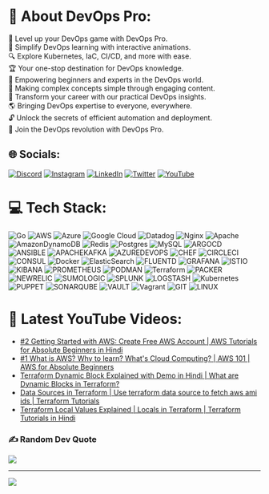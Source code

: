 # 💫 About DevOps Pro:
🚀 Level up your DevOps game with DevOps Pro.<br>🎨 Simplify DevOps learning with interactive animations.<br>🔍 Explore Kubernetes, IaC, CI/CD, and more with ease.<br>🏆 Your one-stop destination for DevOps knowledge.<br>🚀 Empowering beginners and experts in the DevOps world.<br>🧩 Making complex concepts simple through engaging content.<br>💼 Transform your career with our practical DevOps insights.<br>🌎 Bringing DevOps expertise to everyone, everywhere.<br>🔓 Unlock the secrets of efficient automation and deployment.<br>🌟 Join the DevOps revolution with DevOps Pro.


## 🌐 Socials:
[![Discord](https://img.shields.io/badge/Discord-%237289DA.svg?logo=discord&logoColor=white)](https://discord.gg/8pDBg6HWKg) [![Instagram](https://img.shields.io/badge/Instagram-%23E4405F.svg?logo=Instagram&logoColor=white)](https://instagram.com/devopsproin) [![LinkedIn](https://img.shields.io/badge/LinkedIn-%230077B5.svg?logo=linkedin&logoColor=white)](https://linkedin.com/company/devopsproin) [![Twitter](https://img.shields.io/badge/Twitter-%231DA1F2.svg?logo=Twitter&logoColor=white)](https://twitter.com/devopsproin) [![YouTube](https://img.shields.io/badge/YouTube-%23FF0000.svg?logo=YouTube&logoColor=white)](https://youtube.com/@DevOpsPro) 

# 💻 Tech Stack:
![Go](https://img.shields.io/badge/go-%2300ADD8.svg?style=flat&logo=go&logoColor=white) ![AWS](https://img.shields.io/badge/AWS-%23FF9900.svg?style=flat&logo=amazon-aws&logoColor=white) ![Azure](https://img.shields.io/badge/azure-%230072C6.svg?style=flat&logo=microsoftazure&logoColor=white) ![Google Cloud](https://img.shields.io/badge/GoogleCloud-%234285F4.svg?style=flat&logo=google-cloud&logoColor=white) ![Datadog](https://img.shields.io/badge/datadog-%23632CA6.svg?style=flat&logo=datadog&logoColor=white) ![Nginx](https://img.shields.io/badge/nginx-%23009639.svg?style=flat&logo=nginx&logoColor=white) ![Apache](https://img.shields.io/badge/apache-%23D42029.svg?style=flat&logo=apache&logoColor=white) ![AmazonDynamoDB](https://img.shields.io/badge/Amazon%20DynamoDB-4053D6?style=flat&logo=Amazon%20DynamoDB&logoColor=white) ![Redis](https://img.shields.io/badge/redis-%23DD0031.svg?style=flat&logo=redis&logoColor=white) ![Postgres](https://img.shields.io/badge/postgres-%23316192.svg?style=flat&logo=postgresql&logoColor=white) ![MySQL](https://img.shields.io/badge/mysql-%2300000f.svg?style=flat&logo=mysql&logoColor=white) ![ARGOCD](https://img.shields.io/badge/argo-EF7B4D.svg?style=flat&logo=argo&logoColor=white&color=%23EF7B4D) ![ANSIBLE](https://img.shields.io/badge/ansible-%231A1918.svg?style=flat&logo=ansible&logoColor=white) ![APACHEKAFKA](https://img.shields.io/badge/apachekafka-231F20.svg?style=flat&logo=apachekafka&logoColor=white&color=%23231F20) ![AZUREDEVOPS](https://img.shields.io/badge/azuredevops-0078D7.svg?style=flat&logo=azuredevops&logoColor=white&color=%230078D7) ![CHEF](https://img.shields.io/badge/Chef-02303A.svg?style=flat&logo=Chef&logoColor=white&color=%23F09820) ![CIRCLECI](https://img.shields.io/badge/CIRCLECI-02303A.svg?style=flat&logo=CIRCLECI&logoColor=white&color=%23343434) ![CONSUL](https://img.shields.io/badge/consul-F24C53svg?style=flat&logo=consul&logoColor=white&color=%23F24C53) ![Docker](https://img.shields.io/badge/docker-%230db7ed.svg?style=flat&logo=docker&logoColor=white) ![ElasticSearch](https://img.shields.io/badge/-ElasticSearch-005571?style=flat&logo=elasticsearch) ![FLUENTD](https://img.shields.io/badge/fluentd-0E83C8.svg?style=flat&logo=fluentd&logoColor=white&color=%230E83C8) ![GRAFANA](https://img.shields.io/badge/grafana-F46800.svg?style=flat&logo=grafana&logoColor=white&color=%23F46800) ![ISTIO](https://img.shields.io/badge/istio-466BB0.svg?style=flat&logo=istio&logoColor=white&color=%23466BB0) ![KIBANA](https://img.shields.io/badge/kibana-005571.svg?style=flat&logo=kibana&logoColor=white&color=%23005571) ![PROMETHEUS](https://img.shields.io/badge/prometheus-E6522C.svg?style=flat&logo=prometheus&logoColor=white&color=%23E6522C) ![PODMAN](https://img.shields.io/badge/podman-892CA0.svg?style=flat&logo=podman&logoColor=white) ![Terraform](https://img.shields.io/badge/terraform-%235835CC.svg?style=flat&logo=terraform&logoColor=white) ![PACKER](https://img.shields.io/badge/packer-02A8EF.svg?style=flat&logo=packer&logoColor=white&color=%2302A8EF) ![NEWRELIC](https://img.shields.io/badge/newrelic-1CE783.svg?style=flat&logo=newrelic&logoColor=white&color=%231CE783) ![SUMOLOGIC](https://img.shields.io/badge/sumologic-000099.svg?style=flat&logo=sumologic&logoColor=white&color=%23000099) ![SPLUNK](https://img.shields.io/badge/splunk-000000.svg?style=flat&logo=splunk&color=%23000000) ![LOGSTASH](https://img.shields.io/badge/logstash-005571.svg?style=flat&logo=logstash) ![Kubernetes](https://img.shields.io/badge/kubernetes-%23326ce5.svg?style=flat&logo=kubernetes&logoColor=white) ![PUPPET](https://img.shields.io/badge/Puppet-02303A.svg?style=flat&logo=Puppet&logoColor=white&color=%23FFAE1A) ![SONARQUBE](https://img.shields.io/badge/sonarqube-4E9BCD.svg?style=flat&logo=sonarqube&logoColor=white&color=%234E9BCD) ![VAULT](https://img.shields.io/badge/vault-FFEC6E.svg?style=flat&logo=vault&logoColor=white&color=%23FFEC6E) ![Vagrant](https://img.shields.io/badge/vagrant-%231563FF.svg?style=flat&logo=vagrant&logoColor=white) ![GIT](https://img.shields.io/badge/Git-fc6d26?style=flat&logo=git&logoColor=white) ![LINUX](https://img.shields.io/badge/Linux-FCC624?style=flat&logo=linux&logoColor=black)

# 🎥 Latest YouTube Videos:
<!-- YOUTUBE:START -->
- [#2 Getting Started with AWS: Create Free AWS Account | AWS Tutorials for Absolute Beginners in Hindi](https://www.youtube.com/watch?v=53nNg7X86yc)
- [#1 What is AWS? Why to learn? What&#39;s Cloud Computing? | AWS 101 | AWS for Absolute Beginners](https://www.youtube.com/watch?v=S0pHo5rhsxE)
- [Terraform Dynamic Block Explained with Demo in Hindi | What are Dynamic Blocks in Terraform?](https://www.youtube.com/watch?v=4wGTVBzQYDs)
- [Data Sources in Terraform | Use terraform data source to fetch aws ami ids  | Terraform Tutorials](https://www.youtube.com/watch?v=_NU3jIwvPGs)
- [Terraform Local Values Explained | Locals in Terraform | Terraform Tutorials in Hindi](https://www.youtube.com/watch?v=ldK_98oPjMc)
<!-- YOUTUBE:END -->

### ✍️ Random Dev Quote
![](https://quotes-github-readme.vercel.app/api?type=horizontal&theme=radical)

---
[![](https://visitcount.itsvg.in/api?id=devopsproin&icon=0&color=0)](https://visitcount.itsvg.in)

<!-- Proudly created with GPRM ( https://gprm.itsvg.in ) -->
